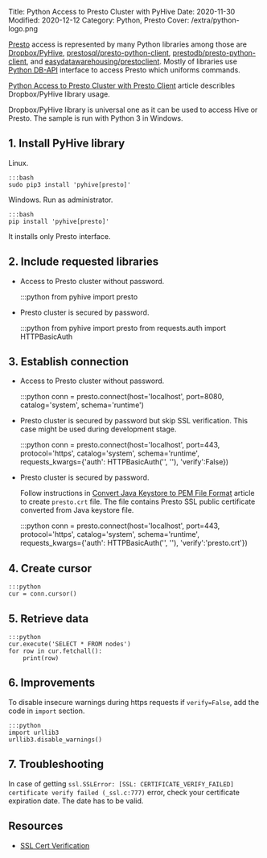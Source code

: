 Title: Python Access to Presto Cluster with PyHive
Date: 2020-11-30
Modified: 2020-12-12
Category: Python, Presto
Cover: /extra/python-logo.png

[Presto](https://prestosql.io/) access is represented by many Python libraries among those are [Dropbox/PyHive](https://github.com/dropbox/PyHive), [prestosql/presto-python-client](https://github.com/prestosql/presto-python-client), [prestodb/presto-python-client](https://github.com/prestodb/presto-python-client), and [easydatawarehousing/prestoclient](https://github.com/easydatawarehousing/prestoclient). Mostly of libraries use [Python DB-API](https://www.python.org/dev/peps/pep-0249/) interface to access Presto which uniforms commands.

[Python Access to Presto Cluster with Presto Client]({filename}/articles/python-access-presto-cluster-presto-client.md) article describles Dropbox/PyHive library usage.

Dropbox/PyHive library is universal one as it can be used to access Hive or Presto. The sample is run with Python 3 in Windows.

## 1. Install PyHive library

Linux.

    :::bash
    sudo pip3 install 'pyhive[presto]'

Windows. Run as administrator.

    :::bash
    pip install 'pyhive[presto]'

It installs only Presto interface.

## 2. Include requested libraries

   * Access to Presto cluster without password.

        :::python
        from pyhive import presto

   * Presto cluster is secured by password.

        :::python
        from pyhive import presto
        from requests.auth import HTTPBasicAuth

## 3. Establish connection

   * Access to Presto cluster without password.

        :::python
        conn = presto.connect(host='localhost',
                                port=8080,
                                catalog='system',
                                schema='runtime')

   * Presto cluster is secured by password but skip SSL verification. This case might be used during development stage.

        :::python
        conn = presto.connect(host='localhost',
                              port=443,
                              protocol='https',
                              catalog='system',
                              schema='runtime',
                              requests_kwargs={'auth': HTTPBasicAuth('<user name>', '<password>'),
                                               'verify':False})

   * Presto cluster is secured by password.

      Follow instructions in [Convert Java Keystore to PEM File Format]({filename}/articles/convert-java-keystore-pem-file-format.md) article to create `presto.crt` file. The file contains Presto SSL public certificate converted from Java keystore file.

        :::python
        conn = presto.connect(host='localhost',
                              port=443,
                              protocol='https',
                              catalog='system',
                              schema='runtime',
                              requests_kwargs={'auth': HTTPBasicAuth('<user name>', '<password>'),
                                               'verify':'presto.crt'})


## 4. Create cursor

    :::python
    cur = conn.cursor()


## 5. Retrieve data

    :::python
    cur.execute('SELECT * FROM nodes')
    for row in cur.fetchall():
        print(row)

## 6. Improvements

To disable insecure warnings during https requests if `verify=False`, add the code in `import` section.

    :::python
    import urllib3
    urllib3.disable_warnings()

## 7. Troubleshooting

In case of getting `ssl.SSLError: [SSL: CERTIFICATE_VERIFY_FAILED] certificate verify failed (_ssl.c:777)` error, check your certificate expiration date. The date has to be valid.

## Resources
* [SSL Cert Verification](https://2.python-requests.org/en/master/user/advanced/#ssl-cert-verification)
